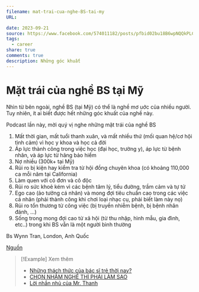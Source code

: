 ```yaml
---
filename: mat-trai-cua-nghe-BS-tai-my
URL: 

date: 2023-09-21
source: https://www.facebook.com/574011182/posts/pfbid02bu18B6wpNQQkPLCAoUe9LKBAi1tf7jFQEPxWS6PAqEPviVkrihyCV2Dxh74yWLWl/?sfnsn=mo&mibextid=6aamW6
tags:
  - career
share: true
comments: true
description: Những góc khuất
---
```

# Mặt trái của nghề BS tại Mỹ
Nhìn từ bên ngoài, nghề BS (tại Mỹ) có thể là nghề mơ uớc của nhiều người. Tuy nhiên, ít ai biết được hết những góc khuất của nghề này. 

Podcast lần này, mời quý vị nghe những mặt trái của nghề BS

1. Mất thời gian, mất tuổi thanh xuân, và mất nhiều thứ (mối quan hệ/cơ hội tình cảm) vì học y khoa  và học cả đời 
2. Áp lực thành công trong việc học (đại học, trường y), áp lực từ bệnh nhân, và áp lực từ hãng bảo hiểm 
3. Nợ nhiều (300k+ tại Mỹ) 
4. Rủi ro bị kiện hay kiểm tra từ hội đồng chuyên khoa (có khoảng 110,000 ca mỗi năm tại California) 
5. Làm quen với cô đơn và cô độc 
6. Rủi ro sức khoẻ kém vì các bệnh tâm lý, tiểu đường, trầm cảm và tự tử
7. Ego cao (ảo tưởng cá nhân) và mong đợi tiêu chuẩn cao trong các việc cá nhân (phải thành công khi chơi loại nhạc cụ, phải biết làm này nọ) 
8. Rủi ro tổn thương từ công việc (bị truyền nhiễm bệnh, bị bệnh nhân đánh, ...)
9. Sống trong mong đợi cao từ xã hội (từ thu nhập, hình mẫu, gia đình, etc..) trong khi BS vẫn là một người bình thường

Bs Wynn Tran, London, Anh Quốc

[Nguồn](https://www.facebook.com/huynhtranmd/posts/pfbid02enN5Afipyu7WbTX7iL2k8XFtitDLec9phV8DNC816G51VdYPYfKC1hREd4qnXmFl)

> [!Example] Xem thêm
> - [Những thách thức của bác sĩ trẻ thời nay?](./nhung-thach-thuc-cua-bac-si-tre-thoi-nay.md)
> - [CHỌN NHẦM NGHỀ THÌ PHẢI LÀM SAO](./chon-nham-nghe-thi-phai-lam-sao.md)
> - [Lời nhắn nhủ của Mr. Thanh](./loi-nhan-nhu-cua-mr-thanh.md)